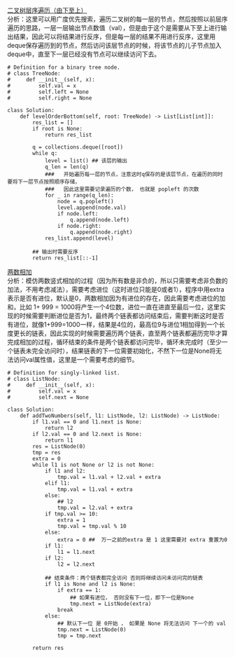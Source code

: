 [二叉树层序遍历（由下至上）](https://leetcode-cn.com/problems/binary-tree-level-order-traversal-ii/)    
分析：这里可以用广度优先搜索，遍历二叉树的每一层的节点，然后按照以前层序遍历的思路，一层一层输出节点数值（val），但是由于这个是需要从下至上进行输出结果，因此可以将结果进行反序，但是每一层的结果不用进行反序，这里用deque保存遍历到的节点，然后访问该层节点的时候，将该节点的儿子节点加入deque中，直至下一层已经没有节点可以继续访问下去。    
```python3
# Definition for a binary tree node.
# class TreeNode:
#     def __init__(self, x):
#         self.val = x
#         self.left = None
#         self.right = None

class Solution:
    def levelOrderBottom(self, root: TreeNode) -> List[List[int]]:
        res_list = []
        if root is None:
            return res_list
        
        q = collections.deque([root])
        while q:
            level = list() ## 该层的输出
            q_len = len(q)
            ###   开始遍历每一层的节点，注意这时q保存的是该层节点，在遍历的同时要将下一层节点按照顺序存储，
            ###   因此这里需要记录遍历的个数， 也就是 popleft 的次数
            for _ in range(q_len):
                node = q.popleft()
                level.append(node.val)
                if node.left:
                    q.append(node.left)
                if node.right:
                    q.append(node.right)
            res_list.append(level)

        ## 输出时需要反序
        return res_list[::-1]

```

[两数相加](https://leetcode-cn.com/problems/add-two-numbers/)    
分析：模仿两数竖式相加的过程（因为所有数是非负的，所以只需要考虑非负数的加法，不用考虑减法），需要考虑进位（这时进位只能是0或者1），程序中用extra表示是否有进位，默认是0，两数相加因为有进位的存在，因此需要考虑进位的加和，比如 1+ 999 = 1000将产生一个4位数，进位一直在进直至最后一位，这里实现的时候需要判断进位是否为1，最终两个链表都访问结束后，需要判断这时是否有进位，就像1+999=1000一样，结果是4位的，最高位9与进位1相加得到一个长度更长的链表，因此实现的时候需要遍历两个链表，直至两个链表都遍历完毕才算完成相加的过程，循环结束的条件是两个链表都访问完毕，循环未完成时（至少一个链表未完全访问时），结果链表的下一位需要初始化，不然下一位是None将无法访问val属性值，这里是一个需要考虑的细节。     
```python3
# Definition for singly-linked list.
# class ListNode:
#     def __init__(self, x):
#         self.val = x
#         self.next = None

class Solution:
    def addTwoNumbers(self, l1: ListNode, l2: ListNode) -> ListNode:
        if l1.val == 0 and l1.next is None:
            return l2 
        if l2.val == 0 and l2.next is None:
            return l1 
        res = ListNode(0)
        tmp = res
        extra = 0
        while l1 is not None or l2 is not None:
            if l1 and l2:
                tmp.val = l1.val + l2.val + extra 
            elif l1:
                tmp.val = l1.val + extra 
            else:
                ## l2 
                tmp.val = l2.val + extra 
            if tmp.val >= 10:
                extra = 1
                tmp.val = tmp.val % 10
            else:
                extra = 0 ##  万一之前的extra 是 1 这里需要对 extra 重置为0
            if l1:
                l1 = l1.next
            if l2:
                l2 = l2.next
           
            ## 结束条件：两个链表都完全访问 否则将继续访问未访问完的链表
            if l1 is None and l2 is None:
                if extra == 1:
                    ## 如果有进位， 否则没有下一位，即下一位是None
                    tmp.next = ListNode(extra)
                break  
            else:
                ## 默认下一位 是 0开始 ， 如果是 None 将无法访问 下一个的 val
                tmp.next = ListNode(0)
                tmp = tmp.next 
                    
        return res
```
